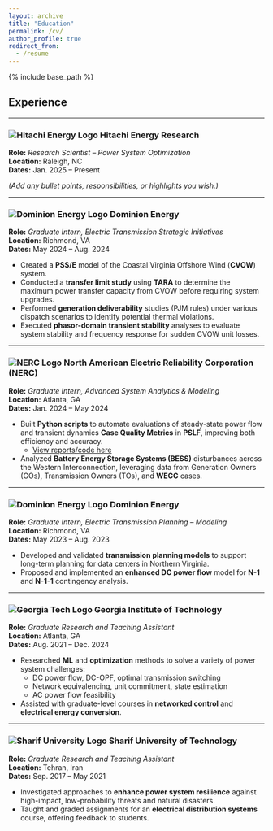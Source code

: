 ```yaml
---
layout: archive
title: "Education"
permalink: /cv/
author_profile: true
redirect_from:
  - /resume
---
```


{% include base_path %}

## Experience

---

### ![Hitachi Energy Logo](LOGO_URL "Hitachi Energy") Hitachi Energy Research
**Role:** *Research Scientist – Power System Optimization*  
**Location:** Raleigh, NC  
**Dates:** Jan. 2025 – Present  

*(Add any bullet points, responsibilities, or highlights you wish.)*

---

### ![Dominion Energy Logo](LOGO_URL "Dominion Energy") Dominion Energy
**Role:** *Graduate Intern, Electric Transmission Strategic Initiatives*  
**Location:** Richmond, VA  
**Dates:** May 2024 – Aug. 2024  

- Created a **PSS/E** model of the Coastal Virginia Offshore Wind (**CVOW**) system.  
- Conducted a **transfer limit study** using **TARA** to determine the maximum power transfer capacity from CVOW before requiring system upgrades.  
- Performed **generation deliverability** studies (PJM rules) under various dispatch scenarios to identify potential thermal violations.  
- Executed **phasor-domain transient stability** analyses to evaluate system stability and frequency response for sudden CVOW unit losses.

---

### ![NERC Logo](LOGO_URL "NERC") North American Electric Reliability Corporation (NERC)
**Role:** *Graduate Intern, Advanced System Analytics & Modeling*  
**Location:** Atlanta, GA  
**Dates:** Jan. 2024 – May 2024  

- Built **Python scripts** to automate evaluations of steady-state power flow and transient dynamics **Case Quality Metrics** in **PSLF**, improving both efficiency and accuracy.  
  - [View reports/code here](https://www.nerc.com/pa/RAPA/ModelAssessment/Pages/default.aspx)
- Analyzed **Battery Energy Storage Systems (BESS)** disturbances across the Western Interconnection, leveraging data from Generation Owners (GOs), Transmission Owners (TOs), and **WECC** cases.

---

### ![Dominion Energy Logo](LOGO_URL "Dominion Energy") Dominion Energy
**Role:** *Graduate Intern, Electric Transmission Planning – Modeling*  
**Location:** Richmond, VA  
**Dates:** May 2023 – Aug. 2023  

- Developed and validated **transmission planning models** to support long-term planning for data centers in Northern Virginia.  
- Proposed and implemented an **enhanced DC power flow** model for **N-1** and **N-1-1** contingency analysis.

---

### ![Georgia Tech Logo](LOGO_URL "Georgia Institute of Technology") Georgia Institute of Technology
**Role:** *Graduate Research and Teaching Assistant*  
**Location:** Atlanta, GA  
**Dates:** Aug. 2021 – Dec. 2024  

- Researched **ML** and **optimization** methods to solve a variety of power system challenges:
  - DC power flow, DC-OPF, optimal transmission switching  
  - Network equivalencing, unit commitment, state estimation  
  - AC power flow feasibility  
- Assisted with graduate-level courses in **networked control** and **electrical energy conversion**.

---

### ![Sharif University Logo](LOGO_URL "Sharif University of Technology") Sharif University of Technology
**Role:** *Graduate Research and Teaching Assistant*  
**Location:** Tehran, Iran  
**Dates:** Sep. 2017 – May 2021  

- Investigated approaches to **enhance power system resilience** against high-impact, low-probability threats and natural disasters.  
- Taught and graded assignments for an **electrical distribution systems** course, offering feedback to students.
